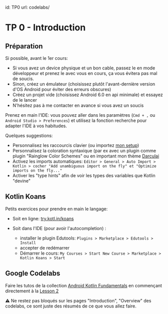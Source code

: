 id: TP0
url: codelabs/

# TP 0 - Introduction

## Préparation

Si possible, avant le 1er cours:

- Si vous avez un device physique et un bon cable, passez le en mode développeur et prenez le avec vous en cours, ça vous évitera pas mal de soucis.
- Sinon, créez un émulateur (choisissez plutôt l'avant-dernière version d'OS Android pour éviter des erreurs obscures)
- Créez un projet vide (choisissez Android 6.0 en api minimale) et essayez de le lancer
- N'hésitez pas à me contacter en avance si vous avez un soucis

Prenez en main l'IDE: vous pouvez aller dans les paramètres (`Cmd + ,` ou  `Android Studio > Preferences`) et utilisez la fonction recherche pour adapter l'IDE à vos habitudes.

Quelques suggestions:

- Personnalisez les raccourcis clavier (ou importez [mon setup](https://raw.githubusercontent.com/CyrilFind/intellij-settings-repository/master/keymaps/cyrilfind.xml?token=ABCPJUDBCDID5IBL6NY7QXTBSUSPA))
- Personnalisez la coloration syntaxique (par ex avec un plugin comme plugin "Rainglow Color Schemes" ou en important mon thème [Darculai](https://raw.githubusercontent.com/CyrilFind/intellij-settings-repository/master/colors/Darculai%20_cyrilfind_.icls?token=ABCPJUH6VSR6KERAPUUHTVDBSUS3C)
- Activez les imports automatiques: `Editor > General > Auto Import > Kotlin > cocher "Add unambiguous import on the fly" et "Optimize imports on the fly..."`
- Activer les "type hints" afin de voir les types des variables que Kotlin "devine"

## Kotlin Koans

Petits exercices pour prendre en main le langage:

- Soit en ligne: [try.kotl.in/koans](http://try.kotl.in/koans)

- Soit dans l'IDE (pour avoir l'autocompletion) :
  - installer le plugin Edutools: `Plugins > Marketplace > Edutools > Install`
  - accepter de redémarrer
  - Démarrer le cours: `My Courses > Start New Course > Marketplace > Kotlin Koans > Start`

## Google Codelabs

Faire les tutos de la collection
[Android Kotlin Fundamentals](https://developer.android.com/courses/kotlin-android-fundamentals/overview) en commençant directement à la [Lesson 2](https://developer.android.com/codelabs/kotlin-android-training-linear-layout#0)

⚠️ Ne restez pas bloqués sur les pages "Introduction", "Overview" des codelabs, ce sont juste des résumés de ce que vous allez faire.
